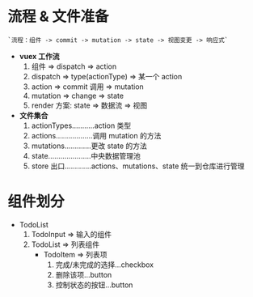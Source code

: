 # 流程 & 文件准备

    `流程：组件 -> commit -> mutation -> state -> 视图变更 -> 响应式`

- **vuex 工作流**
  1. 组件 => dispatch => action
  2. dispatch => type(actionType) => 某一个 action
  3. action => commit 调用 => mutation
  4. mutation => change => state
  5. render 方案: state => 数据流 => 视图
- **文件集合**
  1. actionTypes...........action 类型
  2. actions..................调用 mutation 的方法
  3. mutations.............更改 state 的方法
  4. state.....................中央数据管理池
  5. store 出口.............actions、mutations、state 统一到仓库进行管理

# 组件划分

- TodoList
  1. TodoInput => 输入的组件
  2. TodoList => 列表组件
     - TodoItem => 列表项
       1. 完成/未完成的选择...checkbox
       2. 删除该项...button
       3. 控制状态的按钮...button
